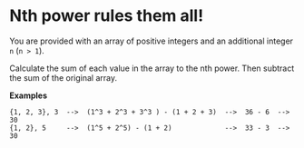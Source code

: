 # Nth power rules them all!

You are provided with an array of positive integers and an additional integer `n` (`n > 1`).

Calculate the sum of each value in the array to the nth power. Then subtract the sum of the original array.

**Examples**

```
{1, 2, 3}, 3  -->  (1^3 + 2^3 + 3^3 ) - (1 + 2 + 3)  -->  36 - 6  -->  30
{1, 2}, 5     -->  (1^5 + 2^5) - (1 + 2)             -->  33 - 3  -->  30
```
